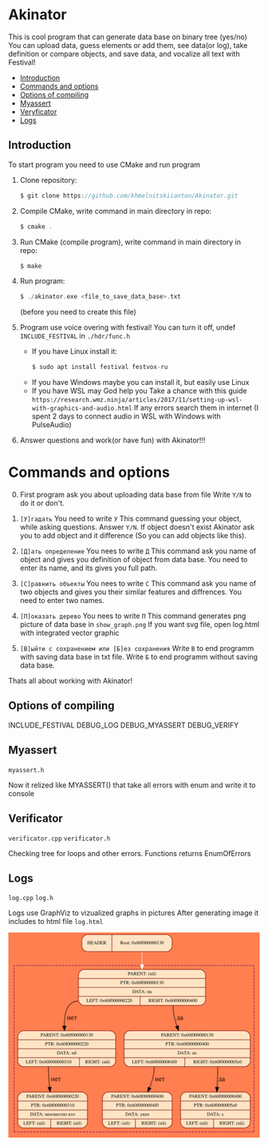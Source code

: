 # Akinator

This is cool program that can generate data base on binary tree (yes/no)
You can upload data, guess elements or add them, see data(or log), take definition or compare objects, and save data, and vocalize all text with Festival!

- [Introduction](#inroduction)
- [Commands and options](#commands_and_options)
- [Options of compiling](#options_of_compiling)
- [Myassert](#myassert)
- [Veryficator](#verificator)
- [Logs](#logs)

## Introduction

To start program you need to use CMake and run program

1.  Clone repository:

    ```c
    $ git clone https://github.com/khmelnitskiianton/Akinator.git
    ```

2.  Compile CMake, write command in main directory in repo:

    ```c
    $ cmake .
    ```

3.  Run CMake (compile program), write command in main directory in repo:

    ```c
    $ make
    ```

4.  Run program:

    ```c
    $ ./akinator.exe <file_to_save_data_base>.txt
    ```
    (before you need to create this file)

5.  Program use voice overing with festival!
    You can turn it off, undef `INCLUDE_FESTIVAL` in `./hdr/func.h`
    -   If you have Linux install it:
        ```c
        $ sudo apt install festival festvox-ru 
        ```
    -   If you have Windows maybe you can install it, but easily use Linux
    -   If you have WSL may God help you
        Take a chance with this guide `https://research.wmz.ninja/articles/2017/11/setting-up-wsl-with-graphics-and-audio.html`
        If any errors search them in internet (I spent 2 days to connect audio in WSL with Windows with PulseAudio)

6. Answer questions and work(or have fun) with Akinator!!!

# Commands and options

0.  First program ask you about uploading data base from file
    Write `Y/N` to do it or don't.

1. `[У]гадать` You need to write `У`
    This command guessing your object, while asking questions.
    Answer `Y/N`.
    If object doesn't exist Akinator ask you to add object and it difference (So you can add objects like this).

2. `[Д]ать определение` You nees to write `Д`
    This command ask you name of object and gives you definition of object from data base.
    You need to enter its name, and its gives you full path.

3. `[С]равнить объекты` You nees to write `С`
    This command ask you name of two objects and gives you their similar features and diffrences.
    You need to enter two names.

4. `[П]оказать дерево` You nees to write `П`
    This command generates png picture of data base in `show_graph.png`
    If you want svg file, open log.html with integrated vector graphic

5. `[В]ыйти с сохранением или [Б]ез сохранения` 
    Write `В` to end programm with saving data base in txt file.
    Write `Б` to end programm without saving data base.

Thats all about working with Akinator!

## Options of compiling

INCLUDE_FESTIVAL
DEBUG_LOG
DEBUG_MYASSERT
DEBUG_VERIFY

## Myassert

`myassert.h`

Now it relized like MYASSERT() that take all errors with enum and write it to console

## Verificator

`verificator.cpp` `verificator.h`

Checking tree for loops and other errors. Functions returns EnumOfErrors 

## Logs

`log.cpp` `log.h`

Logs use GraphViz to vizualized graphs in pictures
After generating image it includes to html file `log.html`

![Пример графического лога!](https://github.com/khmelnitskiianton/Akinator/blob/main/example_log.svg)